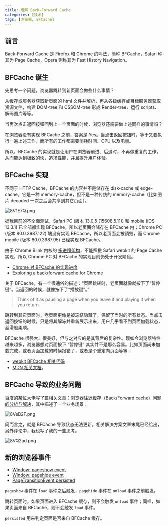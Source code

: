 ```yaml
---
title: 理解 Back-Forward Cache
categories: [技术]
tags: [浏览器, BFCache]
---
```


## 前言

Back-Forward Cache 是 Firefox 和 Chrome 的叫法，简称 BFCache，Safari 称其为 Page Cache，Opera 则称其为 Fast History Navigation。

## BFCache 诞生

先思考一个问题，浏览器跳转到新页面会做些什么事情？

从缓存或服务器获取新页面的 html 文件并解析，再从各级缓存或目标服务器获取资源文件，构建 DOM-tree 和 CSSOM-tree 形成 Render-tree、运行 scripts、解码图片等等。

当再次点击返回按钮回到上一个页面的时候，浏览器还需要做上述同样的事情吗？

在浏览器没有实现 BFCache 之前，答案是 Yes。当点击返回按钮时，等于又要执行一遍上述工作，而所有的工作都需要消耗时间、CPU 以及电量。

所以，BFCache 的实现就是让用户在浏览器前进、后退时，不再做重复的工作，从而能达到极致的快，追求性能，并且提升用户体验。

## BFCache 实现

不同于 HTTP Cache，BFCache 的内容并不是储存在 disk-cache 或 edge-cache。它是一种 memory-cache，但不是一种传统的 memory-cache（比如图片 decoded 一次之后会共享到其它页面）。

![8V1E7Q.png](https://s1.ax1x.com/2020/03/12/8V1E7Q.png)

据我目前的不全面测试，Safari PC (版本 13.0.5 (15608.5.11)) 和 mobile (IOS 13.3.1) 已全部都实现 BFCache，所以老页面会储存在 BFCache 内；Chrome PC (版本 80.0.3987.122) 端没有实现 BFCache，所以老页面会被销毁，而 Chrome mobile (版本 80.0.3987.95) 已经实现 BFCache。

由于 Chrome Blink 内核的 [多进程架构](https://www.chromium.org/developers/design-documents/multi-process-architecture)，不能照搬 Safari webkit 的 Page Cache 实现，所以 Chrome PC 对 BFCache 的实现目前仍处于开发阶段。

- [Chrome 对 BFCache 的实现进度](https://www.chromestatus.com/feature/5815270035685376)
- [Exploring a back/forward cache for Chrome](https://developers.google.com/web/updates/2019/02/back-forward-cache)

关于 BFCache，有一个很通俗的描述：“页面跳转时，老页面就像就按下了“暂停键”。当返回的时候，就像按下了“播放键”。”

> Think of it as pausing a page when you leave it and playing it when you return.

跳转到其它页面时，老页面更像是被冻结隐藏了，保留了当时的所有状态。当点击返回按钮的时候，只是将其解冻并重新展示出来，用户几乎看不到页面加载状态，丝滑般柔顺。

BFCache 很强大、很美好，但与之对应的是其背后的复杂性。现如今浏览器特性越来越多，浏览器想对页面按下 “暂停键” 其实并不是那么容易。比如页面尚未加载完成，或者页面加载的时候报错了，或者是个重定向页面等等...

- [webkit BFCache 相关代码](https://github.com/WebKit/webkit/blob/master/Source/WebCore/history/BackForwardCache.cpp)
- [MDN 相关文档](https://developer.mozilla.org/en-US/docs/Mozilla/Firefox/Releases/1.5/Using_Firefox_1.5_caching)。

## BFCache 导致的业务问题

百度的某位大佬写了篇相关文章：[浏览器往返缓存（Back/Forward cache）问题的分析与解决](https://github.com/LeuisKen/leuisken.github.io/issues/6)，其中描述了一个业务场景：

![8VeB2F.png](https://s1.ax1x.com/2020/03/11/8VeB2F.png)

简而言之，就是 BFCache 导致状态无法更新。相关解决方案文章末尾已经给出，另外评论中，我也写了我的一些思考。

![8VQ2ad.png](https://s1.ax1x.com/2020/03/12/8VQ2ad.png)

## 新的浏览器事件

- [Window: pageshow event](https://developer.mozilla.org/en-US/docs/Web/API/Window/pageshow_event)
- [Window: pagehide event](https://developer.mozilla.org/en-US/docs/Web/API/Window/pagehide_event)
- [PageTransitionEvent.persisted](https://developer.mozilla.org/en-US/docs/Web/API/PageTransitionEvent/persisted)

`pageshow` 事件在 `load` 事件之后触发，`pagehide` 事件在 `unload` 事件之前触发。

跳转页面时，如果页面进入 BFCache 缓存，则不会触发 `unload` 事件；同样，如果页面来自 BFCache，则不会触发 `load` 事件。

`persisted` 用来判定页面是否来自 BFCache 缓存。
